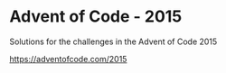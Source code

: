 # Advent of Code - 2015

Solutions for the challenges in the Advent of Code 2015

https://adventofcode.com/2015
